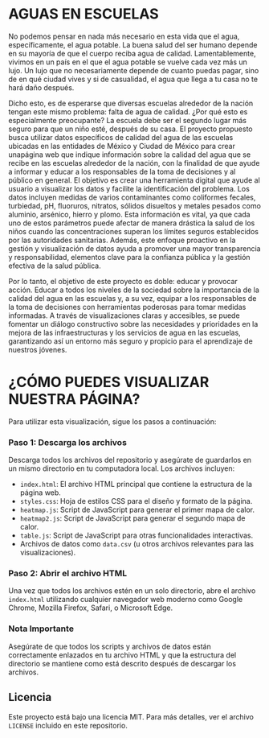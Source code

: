 # AGUAS EN ESCUELAS
No podemos pensar en nada más necesario en esta vida que el agua, específicamente, el agua potable. La buena salud del ser humano depende en su mayoría de que el cuerpo reciba agua de calidad. Lamentablemente, vivimos en un país en el que el agua potable se vuelve cada vez más un lujo. Un lujo que no necesariamente depende de cuanto puedas pagar, sino de en qué ciudad vives y si de casualidad, el agua que llega a tu casa no te hará daño después. 

Dicho esto, es de esperarse que diversas escuelas alrededor de la nación tengan este mismo problema: falta de agua de calidad. ¿Por qué esto es especialmente preocupante? La escuela debe ser el segundo lugar más seguro para que un niño esté, después de su casa. El proyecto propuesto busca utilizar datos específicos de calidad del agua de las escuelas ubicadas en las entidades de México y Ciudad de México para crear unapágina web que indique información sobre la calidad del agua que se recibe en las escuelas alrededor de la nación, con la finalidad de que ayude a informar y educar a los responsables de la toma de decisiones y al público en general. El objetivo es crear una herramienta digital que ayude al usuario a visualizar los datos y facilite la identificación del problema. Los datos incluyen medidas de varios contaminantes como coliformes fecales, turbiedad, pH, fluoruros, nitratos, sólidos disueltos y metales pesados como aluminio, arsénico, hierro y plomo. Esta información es vital, ya que cada uno de estos parámetros puede afectar de manera drástica la salud de los niños cuando las concentraciones superan los límites seguros establecidos por las autoridades sanitarias.
Además, este enfoque proactivo en la gestión y visualización de datos ayuda a promover una mayor transparencia y responsabilidad, elementos clave para la confianza pública y la gestión efectiva de la salud pública.

Por lo tanto, el objetivo de este proyecto es doble: educar y provocar acción. Educar a todos los niveles de la sociedad sobre la importancia de la calidad del agua en las escuelas y, a su vez, equipar a los responsables de la toma de decisiones con herramientas poderosas para tomar medidas informadas. A través de visualizaciones claras y accesibles, se puede fomentar un diálogo constructivo sobre las necesidades y prioridades en la mejora de las infraestructuras y los servicios de agua en las escuelas, garantizando así un entorno más seguro y propicio para el aprendizaje de nuestros jóvenes.

# ¿CÓMO PUEDES VISUALIZAR NUESTRA PÁGINA?

Para utilizar esta visualización, sigue los pasos a continuación:

### Paso 1: Descarga los archivos
Descarga todos los archivos del repositorio y asegúrate de guardarlos en un mismo directorio en tu computadora local. Los archivos incluyen:
- `index.html`: El archivo HTML principal que contiene la estructura de la página web.
- `styles.css`: Hoja de estilos CSS para el diseño y formato de la página.
- `heatmap.js`: Script de JavaScript para generar el primer mapa de calor.
- `heatmap2.js`: Script de JavaScript para generar el segundo mapa de calor.
- `table.js`: Script de JavaScript para otras funcionalidades interactivas.
- Archivos de datos como `data.csv` (u otros archivos relevantes para las visualizaciones).

### Paso 2: Abrir el archivo HTML
Una vez que todos los archivos estén en un solo directorio, abre el archivo `index.html` utilizando cualquier navegador web moderno como Google Chrome, Mozilla Firefox, Safari, o Microsoft Edge.

### Nota Importante
Asegúrate de que todos los scripts y archivos de datos están correctamente enlazados en tu archivo HTML y que la estructura del directorio se mantiene como está descrito después de descargar los archivos.

## Licencia
Este proyecto está bajo una licencia MIT. Para más detalles, ver el archivo `LICENSE` incluido en este repositorio.
